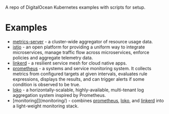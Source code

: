 A repo of DigitalOcean Kubernetes examples with scripts for setup.

# Examples

 - [metrics-server](metrics-server/) - a cluster-wide aggregator of resource usage data.
 - [istio](istio/) - an open platform for providing a uniform way to integrate microservices, manage traffic flow across microservices, enforce policies and aggregate telemetry data.
 - [linkerd](linkerd/) - a resilient service mesh for cloud native apps.
 - [prometheus](prometheus/) - a systems and service monitoring system. It collects metrics from configured targets at given intervals, evaluates rule expressions, displays the results, and can trigger alerts if some condition is observed to be true.
 - [loko](loko/) - a horizontally-scalable, highly-available, multi-tenant log aggregation system inspired by Prometheus.
 - [monitoring]](monitoring/) - combines [prometheus](prometheus/), [loko](loko/), and [linkerd](linkerd/) into a light-weight monitoring stack.
